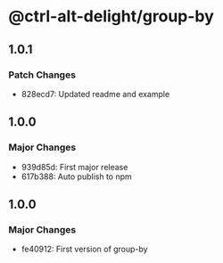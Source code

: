 # @ctrl-alt-delight/group-by

## 1.0.1

### Patch Changes

- 828ecd7: Updated readme and example

## 1.0.0

### Major Changes

- 939d85d: First major release
- 617b388: Auto publish to npm

## 1.0.0

### Major Changes

- fe40912: First version of group-by
